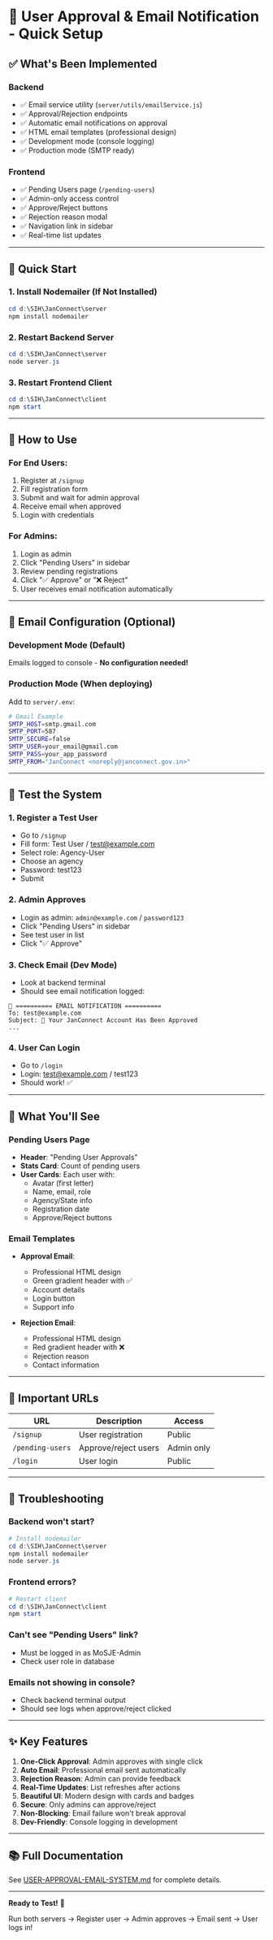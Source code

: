 # 🎉 User Approval & Email Notification - Quick Setup

## ✅ What's Been Implemented

### Backend
- ✅ Email service utility (`server/utils/emailService.js`)
- ✅ Approval/Rejection endpoints
- ✅ Automatic email notifications on approval
- ✅ HTML email templates (professional design)
- ✅ Development mode (console logging)
- ✅ Production mode (SMTP ready)

### Frontend
- ✅ Pending Users page (`/pending-users`)
- ✅ Admin-only access control
- ✅ Approve/Reject buttons
- ✅ Rejection reason modal
- ✅ Navigation link in sidebar
- ✅ Real-time list updates

---

## 🚀 Quick Start

### 1. Install Nodemailer (If Not Installed)

```powershell
cd d:\SIH\JanConnect\server
npm install nodemailer
```

### 2. Restart Backend Server

```powershell
cd d:\SIH\JanConnect\server
node server.js
```

### 3. Restart Frontend Client

```powershell
cd d:\SIH\JanConnect\client
npm start
```

---

## 🎯 How to Use

### For End Users:
1. Register at `/signup`
2. Fill registration form
3. Submit and wait for admin approval
4. Receive email when approved
5. Login with credentials

### For Admins:
1. Login as admin
2. Click "Pending Users" in sidebar
3. Review pending registrations
4. Click "✅ Approve" or "❌ Reject"
5. User receives email notification automatically

---

## 📧 Email Configuration (Optional)

### Development Mode (Default)
Emails logged to console - **No configuration needed!**

### Production Mode (When deploying)
Add to `server/.env`:

```bash
# Gmail Example
SMTP_HOST=smtp.gmail.com
SMTP_PORT=587
SMTP_SECURE=false
SMTP_USER=your_email@gmail.com
SMTP_PASS=your_app_password
SMTP_FROM="JanConnect <noreply@janconnect.gov.in>"
```

---

## 🧪 Test the System

### 1. Register a Test User
- Go to `/signup`
- Fill form: Test User / test@example.com
- Select role: Agency-User
- Choose an agency
- Password: test123
- Submit

### 2. Admin Approves
- Login as admin: `admin@example.com` / `password123`
- Click "Pending Users" in sidebar
- See test user in list
- Click "✅ Approve"

### 3. Check Email (Dev Mode)
- Look at backend terminal
- Should see email notification logged:
```
📧 ========== EMAIL NOTIFICATION ==========
To: test@example.com
Subject: 🎉 Your JanConnect Account Has Been Approved
...
```

### 4. User Can Login
- Go to `/login`
- Login: test@example.com / test123
- Should work! ✅

---

## 🎨 What You'll See

### Pending Users Page
- **Header**: "Pending User Approvals"
- **Stats Card**: Count of pending users
- **User Cards**: Each user with:
  - Avatar (first letter)
  - Name, email, role
  - Agency/State info
  - Registration date
  - Approve/Reject buttons

### Email Templates
- **Approval Email**:
  - Professional HTML design
  - Green gradient header with ✅
  - Account details
  - Login button
  - Support info

- **Rejection Email**:
  - Professional HTML design
  - Red gradient header with ❌
  - Rejection reason
  - Contact information

---

## 📍 Important URLs

| URL | Description | Access |
|-----|-------------|--------|
| `/signup` | User registration | Public |
| `/pending-users` | Approve/reject users | Admin only |
| `/login` | User login | Public |

---

## 🔧 Troubleshooting

### Backend won't start?
```powershell
# Install nodemailer
cd d:\SIH\JanConnect\server
npm install nodemailer
node server.js
```

### Frontend errors?
```powershell
# Restart client
cd d:\SIH\JanConnect\client
npm start
```

### Can't see "Pending Users" link?
- Must be logged in as MoSJE-Admin
- Check user role in database

### Emails not showing in console?
- Check backend terminal output
- Should see logs when approve/reject clicked

---

## ✨ Key Features

1. **One-Click Approval**: Admin approves with single click
2. **Auto Email**: Professional email sent automatically
3. **Rejection Reason**: Admin can provide feedback
4. **Real-Time Updates**: List refreshes after actions
5. **Beautiful UI**: Modern design with cards and badges
6. **Secure**: Only admins can approve/reject
7. **Non-Blocking**: Email failure won't break approval
8. **Dev-Friendly**: Console logging in development

---

## 📚 Full Documentation

See [USER-APPROVAL-EMAIL-SYSTEM.md](./USER-APPROVAL-EMAIL-SYSTEM.md) for complete details.

---

**Ready to Test!** 🎉

Run both servers → Register user → Admin approves → Email sent → User logs in!

